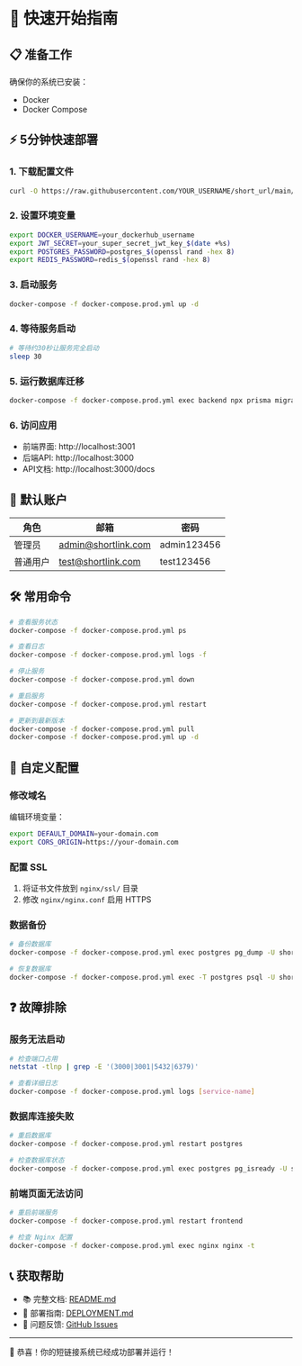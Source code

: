 # 🚀 快速开始指南

## 📋 准备工作

确保你的系统已安装：
- Docker
- Docker Compose

## ⚡ 5分钟快速部署

### 1. 下载配置文件
```bash
curl -O https://raw.githubusercontent.com/YOUR_USERNAME/short_url/main/docker-compose.prod.yml
```

### 2. 设置环境变量
```bash
export DOCKER_USERNAME=your_dockerhub_username
export JWT_SECRET=your_super_secret_jwt_key_$(date +%s)
export POSTGRES_PASSWORD=postgres_$(openssl rand -hex 8)
export REDIS_PASSWORD=redis_$(openssl rand -hex 8)
```

### 3. 启动服务
```bash
docker-compose -f docker-compose.prod.yml up -d
```

### 4. 等待服务启动
```bash
# 等待约30秒让服务完全启动
sleep 30
```

### 5. 运行数据库迁移
```bash
docker-compose -f docker-compose.prod.yml exec backend npx prisma migrate deploy
```

### 6. 访问应用
- 前端界面: http://localhost:3001
- 后端API: http://localhost:3000
- API文档: http://localhost:3000/docs

## 🔑 默认账户

| 角色 | 邮箱 | 密码 |
|------|------|------|
| 管理员 | admin@shortlink.com | admin123456 |
| 普通用户 | test@shortlink.com | test123456 |

## 🛠️ 常用命令

```bash
# 查看服务状态
docker-compose -f docker-compose.prod.yml ps

# 查看日志
docker-compose -f docker-compose.prod.yml logs -f

# 停止服务
docker-compose -f docker-compose.prod.yml down

# 重启服务
docker-compose -f docker-compose.prod.yml restart

# 更新到最新版本
docker-compose -f docker-compose.prod.yml pull
docker-compose -f docker-compose.prod.yml up -d
```

## 🔧 自定义配置

### 修改域名
编辑环境变量：
```bash
export DEFAULT_DOMAIN=your-domain.com
export CORS_ORIGIN=https://your-domain.com
```

### 配置 SSL
1. 将证书文件放到 `nginx/ssl/` 目录
2. 修改 `nginx/nginx.conf` 启用 HTTPS

### 数据备份
```bash
# 备份数据库
docker-compose -f docker-compose.prod.yml exec postgres pg_dump -U shorturl shorturl > backup.sql

# 恢复数据库
docker-compose -f docker-compose.prod.yml exec -T postgres psql -U shorturl shorturl < backup.sql
```

## ❓ 故障排除

### 服务无法启动
```bash
# 检查端口占用
netstat -tlnp | grep -E '(3000|3001|5432|6379)'

# 查看详细日志
docker-compose -f docker-compose.prod.yml logs [service-name]
```

### 数据库连接失败
```bash
# 重启数据库
docker-compose -f docker-compose.prod.yml restart postgres

# 检查数据库状态
docker-compose -f docker-compose.prod.yml exec postgres pg_isready -U shorturl
```

### 前端页面无法访问
```bash
# 重启前端服务
docker-compose -f docker-compose.prod.yml restart frontend

# 检查 Nginx 配置
docker-compose -f docker-compose.prod.yml exec nginx nginx -t
```

## 📞 获取帮助

- 📚 完整文档: [README.md](README.md)
- 🚀 部署指南: [DEPLOYMENT.md](DEPLOYMENT.md)
- 🐛 问题反馈: [GitHub Issues](https://github.com/YOUR_USERNAME/short_url/issues)

---

🎉 恭喜！你的短链接系统已经成功部署并运行！
